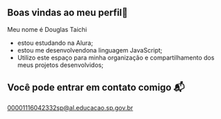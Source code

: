## Boas vindas ao meu perfil💙

 Meu nome é Douglas Taichi
 - estou estudando na Alura;
 - estou me desenvolvendona linguagem JavaScript;
 - Utilizo este espaço para minha organização e compartilhamento dos meus projetos desenvolvidos;

## Você pode entrar em contato comigo 📬

00001116042332sp@al.educacao.sp.gov.br
